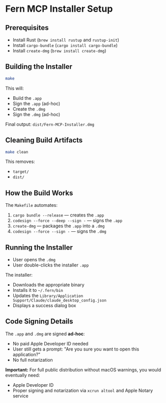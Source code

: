 # Fern MCP Installer Setup

## Prerequisites

- Install Rust (`brew install rustup` and `rustup-init`)
- Install `cargo-bundle` (`cargo install cargo-bundle`)
- Install `create-dmg` (`brew install create-dmg`)

## Building the Installer

```sh
make
```

This will:

- Build the `.app`
- Sign the `.app` (ad-hoc)
- Create the `.dmg`
- Sign the `.dmg` (ad-hoc)

Final output: `dist/Fern-MCP-Installer.dmg`

## Cleaning Build Artifacts

```sh
make clean
```

This removes:

- `target/`
- `dist/`

## How the Build Works

The `Makefile` automates:

1. `cargo bundle --release` — creates the `.app`
2. `codesign --force --deep --sign -` — signs the `.app`
3. `create-dmg` — packages the `.app` into a `.dmg`
4. `codesign --force --sign -` — signs the `.dmg`

## Running the Installer

- User opens the `.dmg`
- User double-clicks the installer `.app`

The installer:

- Downloads the appropriate binary
- Installs it to `~/.fern/bin`
- Updates the `Library/Application Support/Claude/claude_desktop_config.json`
- Displays a success dialog box

## Code Signing Details

The `.app` and `.dmg` are signed **ad-hoc**:

- No paid Apple Developer ID needed
- User still gets a prompt: "Are you sure you want to open this application?"
- No full notarization

**Important:** For full public distribution without macOS warnings, you would eventually need:

- Apple Developer ID
- Proper signing and notarization via `xcrun altool` and Apple Notary service
